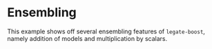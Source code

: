 
# Ensembling

This example shows off several ensembling features of `legate-boost`, namely addition of models and multiplication by scalars.
